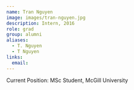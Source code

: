 ```yaml
---
name: Tran Nguyen
image: images/tran-nguyen.jpg
description: Intern, 2016
role: grad
group: alumni
aliases:
  - T. Nguyen
  - T Nguyen
links:
  email:
---
```


Current Position: MSc Student, McGill University
